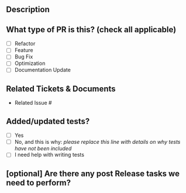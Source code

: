 <!--
     For Work In Progress Pull Requests, please use the Draft PR feature,
     see https://github.blog/2019-02-14-introducing-draft-pull-requests/ for further details.

     For a timely review/response, please avoid force-pushing additional
     commits if your PR already received reviews or comments.

     Before submitting a Pull Request, please ensure you've done the following:
     - 👷‍♀️ Create small PRs. In most cases this will be possible.
     - ✅ Provide tests for your changes.
     - 📝 Use descriptive commit messages.
     - 📗 Update any related documentation and include any relevant screenshots.
-->
## Description


## What type of PR is this? (check all applicable)

- [ ] Refactor
- [ ] Feature
- [ ] Bug Fix
- [ ] Optimization
- [ ] Documentation Update

## Related Tickets & Documents

<!--
For pull requests that relate or close an issue, please include them
below.

For example having the text: "closes READ-1234" would connect the current pull
request to issue READ-1234 in your linked JIRA tenancy 
-->

- Related Issue #


## Added/updated tests?

- [ ] Yes
- [ ] No, and this is why: _please replace this line with details on why tests
      have not been included_
- [ ] I need help with writing tests

## [optional] Are there any post Release tasks we need to perform?
